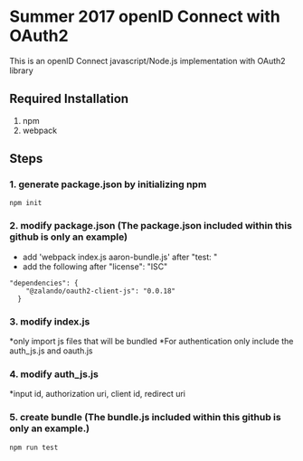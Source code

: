 # Summer 2017 openID Connect with OAuth2
This is an openID Connect javascript/Node.js implementation with OAuth2 library

## Required Installation

1. npm
2. webpack

## Steps
### 1. generate package.json by initializing npm 
```
npm init
```

### 2. modify package.json (The package.json included within this github is only an example)
  * add 'webpack index.js aaron-bundle.js' after "test: "
  * add the following after "license": "ISC"
```
"dependencies": {
    "@zalando/oauth2-client-js": "0.0.18"
  }
```

### 3. modify index.js
  *only import js files that will be bundled
  *For authentication only include the auth_js.js and oauth.js 
### 4. modify auth_js.js
  *input id, authorization uri, client id, redirect uri

### 5. create bundle (The bundle.js included within this github is only an example.)
```
npm run test
```


